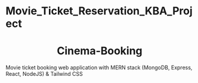 # Movie_Ticket_Reservation_KBA_Project
<h1 align="center">Cinema-Booking</h1>

Movie ticket booking web application with MERN stack (MongoDB, Express, React, NodeJS) & Tailwind CSS
